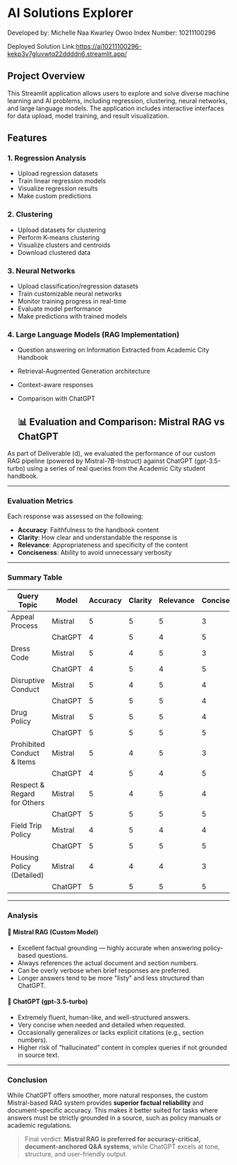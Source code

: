 # AI Solutions Explorer

Developed by: Michelle Naa Kwarley Owoo
Index Number: 10211100296


Deployed Solution Link:https://ai10211100296-kekp3v7gluvwtq22ddddn6.streamlit.app/

## Project Overview

This Streamlit application allows users to explore and solve diverse machine learning and AI problems, including regression, clustering, neural networks, and large language models. The application includes interactive interfaces for data upload, model training, and result visualization.

## Features

### 1. Regression Analysis
- Upload regression datasets
- Train linear regression models
- Visualize regression results
- Make custom predictions

### 2. Clustering
- Upload datasets for clustering
- Perform K-means clustering
- Visualize clusters and centroids
- Download clustered data

### 3. Neural Networks
- Upload classification/regression datasets
- Train customizable neural networks
- Monitor training progress in real-time
- Evaluate model performance
- Make predictions with trained models

### 4. Large Language Models (RAG Implementation)
- Question answering on Information Extracted from Academic City Handbook
- Retrieval-Augmented Generation architecture
- Context-aware responses
- Comparison with ChatGPT

  ## 📊 Evaluation and Comparison: Mistral RAG vs ChatGPT

As part of Deliverable (d), we evaluated the performance of our custom RAG pipeline (powered by Mistral-7B-Instruct) against ChatGPT (gpt-3.5-turbo) using a series of real queries from the Academic City student handbook.

---

###  Evaluation Metrics

Each response was assessed on the following:
- **Accuracy**: Faithfulness to the handbook content
- **Clarity**: How clear and understandable the response is
- **Relevance**: Appropriateness and specificity of the content
- **Conciseness**: Ability to avoid unnecessary verbosity

---

###  Summary Table

| Query Topic                           | Model       | Accuracy | Clarity | Relevance | Conciseness | Avg |
|--------------------------------------|-------------|----------|---------|-----------|-------------|-----|
| Appeal Process                       | Mistral     | 5        | 5       | 5         | 3           | 4.5 |
|                                      | ChatGPT     | 4        | 5       | 4         | 5           | 4.5 |
| Dress Code                           | Mistral     | 5        | 4       | 5         | 3           | 4.25 |
|                                      | ChatGPT     | 4        | 5       | 4         | 5           | 4.5 |
| Disruptive Conduct                   | Mistral     | 5        | 4       | 5         | 4           | 4.5 |
|                                      | ChatGPT     | 5        | 5       | 5         | 4           | 4.75 |
| Drug Policy                          | Mistral     | 5        | 5       | 5         | 4           | 4.75 |
|                                      | ChatGPT     | 5        | 5       | 5         | 5           | 5   |
| Prohibited Conduct & Items           | Mistral     | 5        | 4       | 5         | 3           | 4.25 |
|                                      | ChatGPT     | 4        | 5       | 4         | 5           | 4.5 |
| Respect & Regard for Others          | Mistral     | 5        | 4       | 5         | 4           | 4.5 |
|                                      | ChatGPT     | 5        | 5       | 5         | 5           | 5   |
| Field Trip Policy                    | Mistral     | 4        | 5       | 4         | 4           | 4.25 |
|                                      | ChatGPT     | 5        | 5       | 5         | 5           | 5   |
| Housing Policy (Detailed)            | Mistral     | 4        | 4       | 4         | 3           | 3.75 |
|                                      | ChatGPT     | 5        | 5       | 5         | 5           | 5   |

---

###  Analysis

#### 🔹 Mistral RAG (Custom Model)
-  Excellent factual grounding — highly accurate when answering policy-based questions.
-  Always references the actual document and section numbers.
-  Can be overly verbose when brief responses are preferred.
-  Longer answers tend to be more "listy" and less structured than ChatGPT.

#### 🔹 ChatGPT (gpt-3.5-turbo)
-  Extremely fluent, human-like, and well-structured answers.
-  Very concise when needed and detailed when requested.
-  Occasionally generalizes or lacks explicit citations (e.g., section numbers).
-  Higher risk of “hallucinated” content in complex queries if not grounded in source text.

---

###  Conclusion

While ChatGPT offers smoother, more natural responses, the custom Mistral-based RAG system provides **superior factual reliability** and document-specific accuracy. This makes it better suited for tasks where answers must be strictly grounded in a source, such as policy manuals or academic regulations.

>  Final verdict: **Mistral RAG is preferred for accuracy-critical, document-anchored Q&A systems**, while ChatGPT excels at tone, structure, and user-friendly output.

